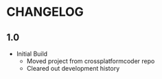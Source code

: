 # CHANGELOG

## 1.0
- Initial Build
    - Moved project from crossplatformcoder repo
    - Cleared out development history
